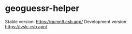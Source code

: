 # geoguessr-helper

Stable version: https://qumn8.csb.app/
Development version: https://ivslc.csb.app/
